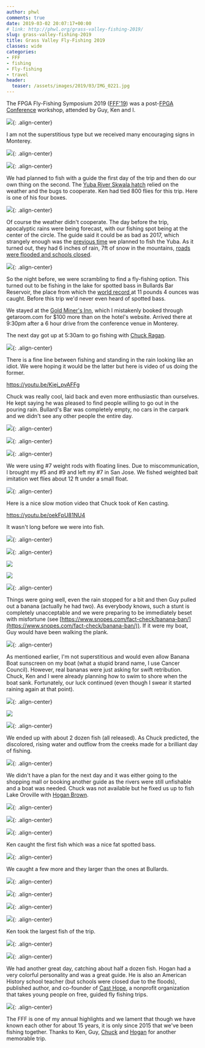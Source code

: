 ```yaml
---
author: phwl
comments: true
date: 2019-03-02 20:07:17+00:00
# link: http://phwl.org/grass-valley-fishing-2019/
slug: grass-valley-fishing-2019
title: Grass Valley Fly-Fishing 2019
classes: wide
categories:
- FFF
- fishing
- Fly-fishing
- travel
header:
  teaser: /assets/images/2019/03/IMG_0221.jpg
---
```





The FPGA Fly-Fishing Symposium 2019 ([FFF'19](http://phwl.org/category/hobbies/fishing/fff/)) was a post-[FPGA Conference](http://isfpga.org/) workshop, attended by Guy, Ken and I.





![](/assets/images/2019/03/IMG_0221.jpg){: .align-center}



<!-- more -->





I am not the superstitious type but we received many encouraging signs in Monterey.





![](/assets/images/2019/03/IMG_0043.jpg){: .align-center}



![](/assets/images/2019/03/IMG_0045.jpg){: .align-center}





We had planned to fish with a guide the first day of the trip and then do our own thing on the second. The [Yuba River Skwala hatch](http://flyfishingtraditions.blogspot.com/2010/01/patterns-yuba-skwala-stone.html) relied on the weather and the bugs to cooperate. Ken had tied 800 flies for this trip. Here is one of his four boxes.





![](/assets/images/2019/03/IMG_0234.jpg){: .align-center}





Of course the weather didn't cooperate. The day before the trip, apocalyptic rains were being forecast, with our fishing spot being at the center of the circle. The guide said it could be as bad as 2017, which strangely enough was the [previous time](http://phwl.org/trinity-river-2017/) we planned to fish the Yuba. As it turned out, they had 6 inches of rain, 7ft of snow in the mountains, [roads were flooded and schools closed](http://www.capradio.org/articles/2019/02/26/storm-slams-western-us-raises-flood-fears-to-california/).





![](https://pbs.twimg.com/media/D0YS1luWsAAreZH.jpg){: .align-center}





So the night before, we were scrambling to find a fly-fishing option. This turned out to be fishing in the lake for spotted bass in Bullards Bar Reservoir, the place from which the [world record ](http://www.gameandfishmag.com/editorial/world-record-spotted-bass-certified-by-igfa/192556)at 11 pounds 4 ounces was caught. Before this trip we'd never even heard of spotted bass.







We stayed at the [Gold Miner's Inn](http://www.goldminersinn.com/), which I mistakenly booked through getaroom.com for $100 more than on the hotel's website. Arrived there at 9:30pm after a 6 hour drive from the conference venue in Monterey.







The next day got up at 5:30am to go fishing with [Chuck Ragan](http://www.crflyfishing.com/).





![](/assets/images/2019/03/IMG_0151.jpg){: .align-center}





There is a fine line between fishing and standing in the rain looking like an idiot. We were hoping it would be the latter but here is video of us doing the former.








https://youtu.be/Kiej_pvAFFg








Chuck was really cool, laid back and even more enthusiastic than ourselves. He kept saying he was pleased to find people willing to go out in the pouring rain. Bullard's Bar was completely empty, no cars in the carpark and we didn't see any other people the entire day.





![](/assets/images/2019/03/IMG_0156.jpg){: .align-center}



![](/assets/images/2019/03/IMG_0161.jpg){: .align-center}



![](/assets/images/2019/03/IMG_0165.jpg){: .align-center}





We were using #7 weight rods with floating lines. Due to miscommunication, I brought my #5 and #9 and left my #7 in San Jose. We fished weighted bait imitation wet flies about 12 ft under a small float.





![](/assets/images/2019/03/IMG_0200.jpg){: .align-center}





Here is a nice slow motion video that Chuck took of Ken casting.








https://youtu.be/oekFpU81NU4














It wasn't long before we were into fish.





![](/assets/images/2019/03/IMG_0211.jpg){: .align-center}



![](/assets/images/2019/03/IMG_0175.jpg){: .align-center}



![](/assets/images/2019/03/IMG_5952.jpg)



![](/assets/images/2019/03/IMG_5956.jpg)



![](/assets/images/2019/03/IMG_0197.jpg){: .align-center}





Things were going well, even the rain stopped for a bit and then Guy pulled out a banana (actually he had two). As everybody knows, such a stunt is completely unacceptable and we were preparing to be immediately beset with misfortune (see [https://www.snopes.com/fact-check/banana-ban/](https://www.snopes.com/fact-check/banana-ban/)). If it were my boat, Guy would have been walking the plank.





![](/assets/images/2019/03/IMG_0195.jpg){: .align-center}





As mentioned earlier, I'm not superstitious and would even allow Banana Boat sunscreen on my boat (what a stupid brand name, I use Cancer Council). However, real bananas were just asking for swift retribution. Chuck, Ken and I were already planning how to swim to shore when the boat sank. Fortunately, our luck continued (even though I swear it started raining again at that point).





![](/assets/images/2019/03/IMG_0202.jpg){: .align-center}



![](/assets/images/2019/03/IMG_5959.jpg)



![](/assets/images/2019/03/IMG_0215.jpg){: .align-center}





We ended up with about 2 dozen fish (all released). As Chuck predicted, the discolored, rising water and outflow from the creeks made for a brilliant day of fishing.





![](/assets/images/2019/03/IMG_0232.jpg){: .align-center}





We didn't have a plan for the next day and it was either going to the shopping mall or booking another guide as the rivers were still unfishable and a boat was needed. Chuck was not available but he fixed us up to fish Lake Oroville with [Hogan Brown](http://www.hgbflyfishing.com/).





![](/assets/images/2019/03/IMG_0243.jpg){: .align-center}



![](/assets/images/2019/03/IMG_0249.jpg){: .align-center}



![](/assets/images/2019/03/IMG_0258.jpg){: .align-center}





Ken caught the first fish which was a nice fat spotted bass.





![](/assets/images/2019/03/IMG_0257.jpg){: .align-center}





We caught a few more and they larger than the ones at Bullards.





![](/assets/images/2019/03/IMG_0260.jpg){: .align-center}



![](/assets/images/2019/03/IMG_0262.jpg){: .align-center}



![](/assets/images/2019/03/IMG_0272.jpg){: .align-center}



![](/assets/images/2019/03/IMG_0274.jpg){: .align-center}





Ken took the largest fish of the trip.





![](/assets/images/2019/03/IMG_0267.jpg){: .align-center}



![](/assets/images/2019/03/IMG_0269.jpg){: .align-center}





We had another great day, catching about half a dozen fish. Hogan had a very colorful personality and was a great guide. He is also an American History school teacher (but schools were closed due to the floods), published author, and co-founder of [Cast Hope](https://www.casthope.org/), a nonprofit organization that takes young people on free, guided fly fishing trips.





![](/assets/images/2019/03/IMG_0277.jpg){: .align-center}





The FFF is one of my annual highlights and we lament that though we have known each other for about 15 years, it is only since 2015 that we've been fishing together. Thanks to Ken, Guy, [Chuck](http://www.crflyfishing.com/) and [Hogan](http://www.hgbflyfishing.com/) for another memorable trip.



